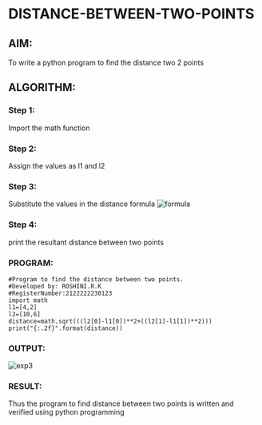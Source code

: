 # DISTANCE-BETWEEN-TWO-POINTS

## AIM:
To write a python program to find the distance two 2 points
## ALGORITHM:
### Step 1: 
Import the math function
### Step 2:
Assign the values as l1 and l2
### Step 3: 
Substitute the values in the distance formula  ![formula](/formula.jpg)
### Step 4:
print the resultant distance between two points
### PROGRAM:
```
#Program to find the distance between two points.
#Developed by: ROSHINI.R.K
#RegisterNumber:2122222230123
import math
l1=[4,2]
l2=[10,6]
distance=math.sqrt(((l2[0]-l1[0])**2+((l2[1]-l1[1])**2)))
print("{:.2f}".format(distance))
```
  


### OUTPUT:
![exp3](https://user-images.githubusercontent.com/118956165/227850793-150e4939-a679-4fcc-9270-babc3f5e244d.png)




### RESULT:
Thus the program to find distance between two points is written and verified using python programming

